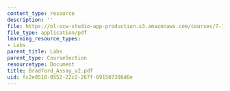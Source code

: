 ```yaml
---
content_type: resource
description: ''
file: https://ol-ocw-studio-app-production.s3.amazonaws.com/courses/7-13-experimental-microbial-genetics-fall-2003/fc2e0518055222c2267f691507386d6e_Bradford_Assay_v2.pdf
file_type: application/pdf
learning_resource_types:
- Labs
parent_title: Labs
parent_type: CourseSection
resourcetype: Document
title: Bradford_Assay_v2.pdf
uid: fc2e0518-0552-22c2-267f-691507386d6e
---
```

